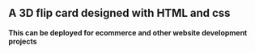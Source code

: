 ## A 3D flip card designed with HTML and css 
**This can be deployed for ecommerce and other website development projects**